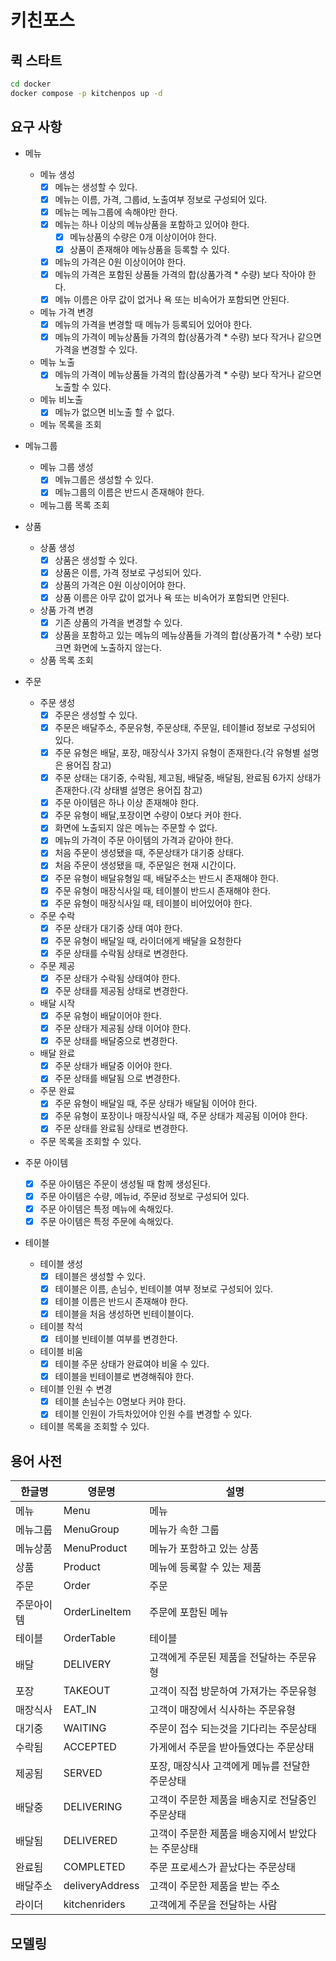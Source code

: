 # 키친포스

## 퀵 스타트

```sh
cd docker
docker compose -p kitchenpos up -d
```

## 요구 사항
- 메뉴
  - 메뉴 생성
    - [x] 메뉴는 생성할 수 있다.
    - [x] 메뉴는 이름, 가격, 그룹id, 노출여부 정보로 구성되어 있다.
    - [x] 메뉴는 메뉴그룹에 속해야만 한다.
    - [x] 메뉴는 하나 이상의 메뉴상품을 포함하고 있어야 한다.
      - [x] 메뉴상품의 수량은 0개 이상이어야 한다.
      - [x] 상품이 존재해야 메뉴상품을 등록할 수 있다.
    - [x] 메뉴의 가격은 0원 이상이어야 한다.
    - [x] 메뉴의 가격은 포함된 상품들 가격의 합(상품가격 * 수량) 보다 작아야 한다.
    - [x] 메뉴 이름은 아무 값이 없거나 욕 또는 비속어가 포함되면 안된다.
  - 메뉴 가격 변경
    - [x] 메뉴의 가격을 변경할 때 메뉴가 등록되어 있어야 한다.
    - [x] 메뉴의 가격이 메뉴상품들 가격의 합(상품가격 * 수량) 보다 작거나 같으면 가격을 변경할 수 있다.
  - 메뉴 노출
    - [x] 메뉴의 가격이 메뉴상품들 가격의 합(상품가격 * 수량) 보다 작거나 같으면 노출할 수 있다.
  - 메뉴 비노출
    - [x] 메뉴가 없으면 비노출 할 수 없다.
  - 메뉴 목록을 조회

- 메뉴그룹
  - 메뉴 그룹 생성
    - [x] 메뉴그룹은 생성할 수 있다.
    - [x] 메뉴그룹의 이름은 반드시 존재해야 한다.
  - 메뉴그룹 목록 조회

- 상품
  - 상품 생성
    - [x] 상품은 생성할 수 있다.
    - [x] 상품은 이름, 가격 정보로 구성되어 있다.
    - [x] 상품의 가격은 0원 이상이어야 한다.
    - [x] 상품 이름은 아무 값이 없거나 욕 또는 비속어가 포함되면 안된다.
  - 상품 가격 변경
    - [x] 기존 상품의 가격을 변경할 수 있다. 
    - [x] 상품을 포함하고 있는 메뉴의 메뉴상품들 가격의 합(상품가격 * 수량) 보다 크면 화면에 노출하지 않는다.
  - 상품 목록 조회

- 주문
  - 주문 생성
    - [x] 주문은 생성할 수 있다.
    - [x] 주문은 배달주소, 주문유형, 주문상태, 주문일, 테이블id 정보로 구성되어 있다.
    - [x] 주문 유형은 배달, 포장, 매장식사 3가지 유형이 존재한다.(각 유형별 설명은 용어집 참고)
    - [x] 주문 상태는 대기중, 수락됨, 제고됨, 배달중, 배달됨, 완료됨 6가지 상태가 존재한다.(각 상태별 설명은 용어집 참고)
    - [x] 주문 아이템은 하나 이상 존재해야 한다.
    - [x] 주문 유형이 배달,포장이면 수량이 0보다 커야 한다.
    - [x] 화면에 노출되지 않은 메뉴는 주문할 수 없다.
    - [x] 메뉴의 가격이 주문 아이템의 가격과 같아야 한다.
    - [x] 처음 주문이 생성됐을 때, 주문상태가 대기중 상태다.
    - [x] 처음 주문이 생성됐을 때, 주문일은 현재 시간이다.
    - [x] 주문 유형이 배달유형일 때, 배달주소는 반드시 존재해야 한다.
    - [x] 주문 유형이 매장식사일 때, 테이블이 반드시 존재해야 한다.
    - [x] 주문 유형이 매장식사일 때, 테이블이 비어있어야 한다.
  - 주문 수락
    - [x] 주문 상태가 대기중 상태 여야 한다.
    - [x] 주문 유형이 배달일 때, 라이더에게 배달을 요청한다
    - [x] 주문 상태를 수락됨 상태로 변경한다.
  - 주문 제공
    - [x] 주문 상태가 수락됨 상태여야 한다.
    - [x] 주문 상태를 제공됨 상태로 변경한다.
  - 배달 시작
    - [x] 주문 유형이 배달이어야 한다.
    - [x] 주문 상태가 제공됨 상태 이어야 한다.
    - [x] 주문 상태를 배달중으로 변경한다.
  - 배달 완료
    - [x] 주문 상태가 배달중 이어야 한다.
    - [x] 주문 상태를 배달됨 으로 변경한다.
  - 주문 완료
    - [x] 주문 유형이 배달일 때, 주문 상태가 배달됨 이어야 한다.
    - [x] 주문 유형이 포장이나 매장식사일 때, 주문 상태가 제공됨 이어야 한다.
    - [x] 주문 상태를 완료됨 상태로 변경한다.
  - 주문 목록을 조회할 수 있다.

- 주문 아이템
  - [x] 주문 아이템은 주문이 생성될 때 함께 생성된다.
  - [x] 주문 아이템은 수량, 메뉴id, 주문id 정보로 구성되어 있다.
  - [x] 주문 아이템은 특정 메뉴에 속해있다.
  - [x] 주문 아이템은 특정 주문에 속해있다.

- 테이블
  - 테이블 생성
    - [x] 테이블은 생성할 수 있다.
    - [x] 테이블은 이름, 손님수, 빈테이블 여부 정보로 구성되어 있다.
    - [x] 테이블 이름은 반드시 존재해야 한다.
    - [x] 테이블을 처음 생성하면 빈테이블이다.
  - 테이블 착석
    - [x] 테이블 빈테이블 여부를 변경한다.
  - 테이블 비움
    - [x] 테이블 주문 상태가 완료여야 비울 수 있다.
    - [x] 테이블을 빈테이블로 변경해줘야 한다.
  - 테이블 인원 수 변경
    - [x] 테이블 손님수는 0명보다 커야 한다.
    - [x] 테이블 인원이 가득차있어야 인원 수를 변경할 수 있다.
  - 테이블 목록을 조회할 수 있다.

## 용어 사전

| 한글명   | 영문명           | 설명                          |
|-------|---------------|-----------------------------|
| 메뉴    | Menu          | 메뉴                          |
| 메뉴그룹  | MenuGroup     | 메뉴가 속한 그룹                   |
| 메뉴상품  | MenuProduct   | 메뉴가 포함하고 있는 상품              |
| 상품    | Product       | 메뉴에 등록할 수 있는 제품             |
| 주문    | Order         | 주문                          |
| 주문아이템 | OrderLineItem | 주문에 포함된 메뉴                  |
| 테이블   | OrderTable    | 테이블                         |
| 배달    | DELIVERY      | 고객에게 주문된 제품을 전달하는 주문유형      |
| 포장    | TAKEOUT       | 고객이 직접 방문하여 가져가는 주문유형       |
| 매장식사  | EAT_IN        | 고객이 매장에서 식사하는 주문유형          |
| 대기중   | WAITING       | 주문이 접수 되는것을 기다리는 주문상태       |
| 수락됨   | ACCEPTED      | 가게에서 주문을 받아들였다는 주문상태        |
| 제공됨   | SERVED        | 포장, 매장식사 고객에게 메뉴를 전달한 주문상태  |
| 배달중   | DELIVERING    | 고객이 주문한 제품을 배송지로 전달중인 주문상태  |
| 배달됨   | DELIVERED     | 고객이 주문한 제품을 배송지에서 받았다는 주문상태 |
| 완료됨   | COMPLETED     | 주문 프로세스가 끝났다는 주문상태          |
| 배달주소  | deliveryAddress | 고객이 주문한 제품을 받는 주소           |
| 라이더   | kitchenriders | 고객에게 주문을 전달하는 사람           |

## 모델링

